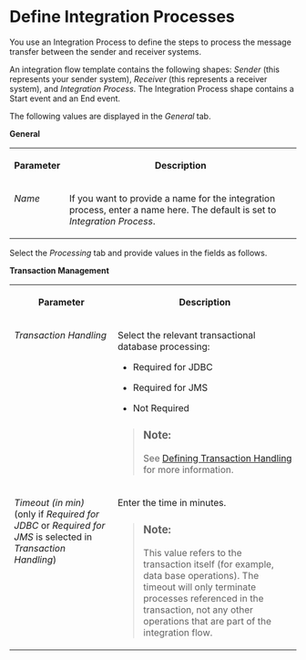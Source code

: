 <!-- loiod704f5cafb194f059198656d8a1b4c6a -->

# Define Integration Processes

You use an Integration Process to define the steps to process the message transfer between the sender and receiver systems.

An integration flow template contains the following shapes: *Sender* \(this represents your sender system\), *Receiver* \(this represents a receiver system\), and *Integration Process*. The Integration Process shape contains a Start event and an End event.

The following values are displayed in the *General* tab.

**General**


<table>
<tr>
<th valign="top">

Parameter

</th>
<th valign="top">

Description

</th>
</tr>
<tr>
<td valign="top">

*Name* 

</td>
<td valign="top">

If you want to provide a name for the integration process, enter a name here. The default is set to *Integration Process*.

</td>
</tr>
</table>

Select the *Processing* tab and provide values in the fields as follows.

**Transaction Management**


<table>
<tr>
<th valign="top">

Parameter

</th>
<th valign="top">

Description

</th>
</tr>
<tr>
<td valign="top">

*Transaction Handling* 

</td>
<td valign="top">

Select the relevant transactional database processing:

-   Required for JDBC

-   Required for JMS

-   Not Required


> ### Note:  
> See [Defining Transaction Handling](define-transaction-handling-2a5d4bc.md) for more information.



</td>
</tr>
<tr>
<td valign="top">

*Timeout \(in min\)* \(only if *Required for JDBC* or *Required for JMS* is selected in *Transaction Handling*\)

</td>
<td valign="top">

Enter the time in minutes.

> ### Note:  
> This value refers to the transaction itself \(for example, data base operations\). The timeout will only terminate processes referenced in the transaction, not any other operations that are part of the integration flow.



</td>
</tr>
</table>

